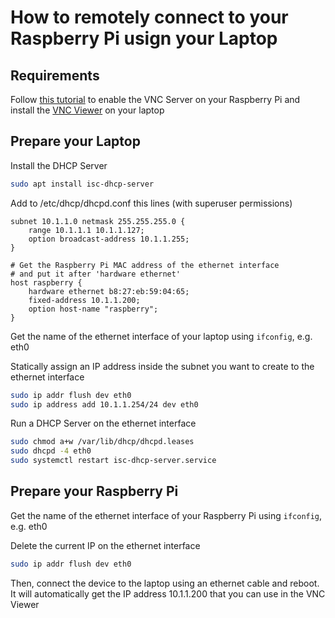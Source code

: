 # How to remotely connect to your Raspberry Pi usign your Laptop

## Requirements

Follow [this tutorial](https://www.raspberrypi.org/documentation/remote-access/vnc/) to enable the VNC Server on your Raspberry Pi and install the [VNC Viewer](https://www.realvnc.com/en/connect/download/viewer/) on your laptop

## Prepare your Laptop

Install the DHCP Server

```bash
sudo apt install isc-dhcp-server
```

Add to /etc/dhcp/dhcpd.conf this lines (with superuser permissions)

```
subnet 10.1.1.0 netmask 255.255.255.0 {
    range 10.1.1.1 10.1.1.127;
    option broadcast-address 10.1.1.255;
}

# Get the Raspberry Pi MAC address of the ethernet interface
# and put it after 'hardware ethernet'
host raspberry {
    hardware ethernet b8:27:eb:59:04:65;
    fixed-address 10.1.1.200;
    option host-name "raspberry";
}
```

Get the name of the ethernet interface of your laptop using `ifconfig`, e.g. eth0

Statically assign an IP address inside the subnet you want to create to the ethernet interface

```bash
sudo ip addr flush dev eth0
sudo ip address add 10.1.1.254/24 dev eth0
```

Run a DHCP Server on the ethernet interface 

```bash
sudo chmod a+w /var/lib/dhcp/dhcpd.leases
sudo dhcpd -4 eth0
sudo systemctl restart isc-dhcp-server.service
```

## Prepare your Raspberry Pi

Get the name of the ethernet interface of your Raspberry Pi using `ifconfig`, e.g. eth0

Delete the current IP on the ethernet interface

```bash
sudo ip addr flush dev eth0
```

Then, connect the device to the laptop using an ethernet cable and reboot. It will automatically get the IP address 10.1.1.200 that you can use in the VNC Viewer
